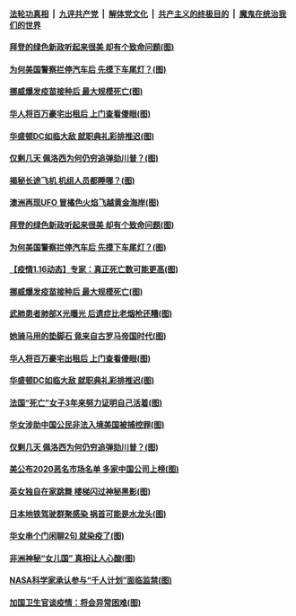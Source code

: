 ####  [法轮功真相](../../../../basic/blob/master/README.md?t=01171601) &nbsp;|&nbsp; [九评共产党](../../../../9ping.md/blob/master/README.md?t=01171601) &nbsp;|&nbsp; [解体党文化](../../../../jtdwh.md/blob/master/README.md?t=01171601)  &nbsp;|&nbsp; [共产主义的终极目的](../../../../gczydzjmd.md/blob/master/README.md?t=01171601) &nbsp;|&nbsp; [魔鬼在统治我们的世界](../../../../mgztzwmdsj.md/blob/master/README.md?t=01171601) 

#### [拜登的绿色新政听起来很美 却有个致命问题(图)](../pages/p3/959381.md?t=01171601) 

#### [为何美国警察拦停汽车后 先摸下车尾灯？(图)](../pages/p3/959379.md?t=01171601) 

#### [挪威爆发疫苗接种后 最大规模死亡(图)](../pages/p3/959361.md?t=01171601) 

#### [华人将百万豪宅出租后 上门查看傻眼(图)](../pages/p3/959262.md?t=01171601) 

#### [华盛顿DC如临大敌 就职典礼彩排推迟(图)](../pages/p3/959272.md?t=01171601) 

#### [仅剩几天 佩洛西为何仍穷追弹劾川普？(图)](../pages/p3/959254.md?t=01171601) 

#### [揭秘长途飞机 机组人员都睡哪？(图)](../pages/p3/959396.md?t=01171601) 

#### [澳洲再现UFO 冒橘色火焰飞越黄金海岸(图)](../pages/p3/959393.md?t=01171601) 

#### [拜登的绿色新政听起来很美 却有个致命问题(图)](../pages/p3/959381.md?t=01171601) 

#### [为何美国警察拦停汽车后 先摸下车尾灯？(图)](../pages/p3/959379.md?t=01171601) 

#### [【疫情1.16动态】专家：真正死亡数可能更高(图)](../pages/p3/958875.md?t=01171601) 

#### [挪威爆发疫苗接种后 最大规模死亡(图)](../pages/p3/959361.md?t=01171601) 

#### [武肺患者肺部X光曝光 后遗症比老烟枪还糟(图)](../pages/p3/959295.md?t=01171601) 

#### [她骑马用的垫脚石 竟来自古罗马帝国时代(图)](../pages/p3/959284.md?t=01171601) 

#### [华人将百万豪宅出租后 上门查看傻眼(图)](../pages/p3/959262.md?t=01171601) 

#### [华盛顿DC如临大敌 就职典礼彩排推迟(图)](../pages/p3/959272.md?t=01171601) 

#### [法国“死亡”女子3年来努力证明自己活着(图)](../pages/p3/959271.md?t=01171601) 

#### [华女涉助中国公民非法入境美国被捕控罪(图)](../pages/p3/959258.md?t=01171601) 

#### [仅剩几天 佩洛西为何仍穷追弹劾川普？(图)](../pages/p3/959254.md?t=01171601) 

#### [美公布2020恶名市场名单 多家中国公司上榜(图)](../pages/p3/959250.md?t=01171601) 

#### [英女独自在家跳舞 楼梯闪过神秘黑影(图)](../pages/p3/959183.md?t=01171601) 

#### [日本地铁驾驶群聚感染 祸首可能是水龙头(图)](../pages/p3/959158.md?t=01171601) 

#### [华女串个门闲聊2句 就染疫了(图)](../pages/p3/959153.md?t=01171601) 

#### [非洲神秘“女儿国” 真相让人心酸(图)](../pages/p3/959131.md?t=01171601) 

#### [NASA科学家承认参与“千人计划”面临监禁(图)](../pages/p3/959149.md?t=01171601) 

#### [加国卫生官谈疫情：将会异常困难(图)](../pages/p3/959139.md?t=01171601) 

